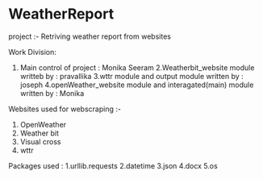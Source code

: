 # WeatherReport

project :- Retriving weather report from websites 

Work Division:
1. Main control of project : Monika Seeram
2.Weatherbit_website module writteb by : pravallika
3.wttr module and output module written by : joseph
4.openWeather_website module and interagated(main) module written by : Monika

Websites used for webscraping  :-
1. OpenWeather 
2. Weather bit 
3. Visual cross
4. wttr 

Packages used :
1.urllib.requests 
2.datetime
3.json
4.docx
5.os

